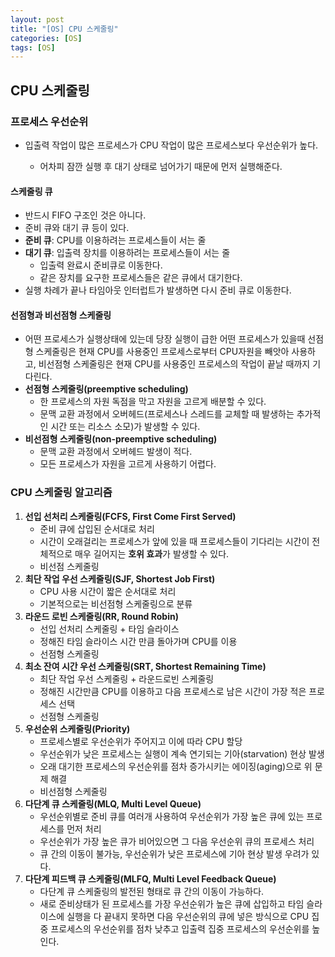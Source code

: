 ```yaml
---
layout: post
title: "[OS] CPU 스케줄링"
categories: [OS]
tags: [OS]
---
```


## CPU 스케줄링

### 프로세스 우선순위

- 입출력 작업이 많은 프로세스가 CPU 작업이 많은 프로세스보다 우선순위가 높다.

  - 어차피 잠깐 실행 후 대기 상태로 넘어가기 때문에 먼저 실행해준다.

#### 스케줄링 큐

- 반드시 FIFO 구조인 것은 아니다.
- 준비 큐와 대기 큐 등이 있다.
- **준비 큐**: CPU를 이용하려는 프로세스들이 서는 줄
- **대기 큐**: 입출력 장치를 이용하려는 프로세스들이 서는 줄
  - 입출력 완료시 준비큐로 이동한다.
  - 같은 장치를 요구한 프로세스들은 같은 큐에서 대기한다.
- 실행 차례가 끝나 타임아웃 인터럽트가 발생하면 다시 준비 큐로 이동한다.

#### 선점형과 비선점형 스케줄링

- 어떤 프로세스가 실행상태에 있는데 당장 실행이 급한 어떤 프로세스가 있을때 선점형 스케줄링은 현재 CPU를 사용중인 프로세스로부터 CPU자원을 빼앗아 사용하고, 비선점형 스케줄링은 현재 CPU를 사용중인 프로세스의 작업이 끝날 때까지 기다린다.
- **선점형 스케줄링(preemptive scheduling)**
  - 한 프로세스의 자원 독점을 막고 자원을 고르게 배분할 수 있다.
  - 문맥 교환 과정에서 오버헤드(프로세스나 스레드를 교체할 때 발생하는 추가적인 시간 또는 리소스 소모)가 발생할 수 있다.
- **비선점형 스케줄링(non-preemptive scheduling)**
  - 문맥 교환 과정에서 오버헤드 발생이 적다.
  - 모든 프로세스가 자원을 고르게 사용하기 어렵다.

### CPU 스케줄링 알고리즘

1. **선입 선처리 스케줄링(FCFS, First Come First Served)**
   - 준비 큐에 삽입된 순서대로 처리
   - 시간이 오래걸리는 프로세스가 앞에 있을 때 프로세스들이 기다리는 시간이 전체적으로 매우 길어지는 **호위 효과**가 발생할 수 있다.
   - 비선점 스케줄링
2. **최단 작업 우선 스케줄링(SJF, Shortest Job First)**
   - CPU 사용 시간이 짧은 순서대로 처리
   - 기본적으로는 비선점형 스케줄링으로 분류
3. **라운드 로빈 스케줄링(RR, Round Robin)**
   - 선입 선처리 스케줄링 + 타임 슬라이스
   - 정해진 타임 슬라이스 시간 만큼 돌아가며 CPU를 이용
   - 선점형 스케줄링
4. **최소 잔여 시간 우선 스케줄링(SRT, Shortest Remaining Time)**
   - 최단 작업 우선 스케줄링 + 라운드로빈 스케줄링
   - 정해진 시간만큼 CPU를 이용하고 다음 프로세스로 남은 시간이 가장 적은 프로세스 선택
   - 선점형 스케줄링
5. **우선순위 스케줄링(Priority)**
   - 프로세스별로 우선순위가 주어지고 이에 따라 CPU 할당
   - 우선순위가 낮은 프로세스는 실행이 계속 연기되는 기아(starvation) 현상 발생
   - 오래 대기한 프로세스의 우선순위를 점차 증가시키는 에이징(aging)으로 위 문제 해결
   - 비선점형 스케줄링
6. **다단계 큐 스케줄링(MLQ, Multi Level Queue)**
   - 우선순위별로 준비 큐를 여러개 사용하여 우선순위가 가장 높은 큐에 있는 프로세스를 먼저 처리
   - 우선순위가 가장 높은 큐가 비어있으면 그 다음 우선순위 큐의 프로세스 처리
   - 큐 간의 이동이 불가능, 우선순위가 낮은 프로세스에 기아 현상 발생 우려가 있다.
7. **다단계 피드백 큐 스케줄링(MLFQ, Multi Level Feedback Queue)**
   - 다단계 큐 스케줄링의 발전된 형태로 큐 간의 이동이 가능하다.
   - 새로 준비상태가 된 프로세스를 가장 우선순위가 높은 큐에 삽입하고 타임 슬라이스에 실행을 다 끝내지 못하면 다음 우선순위의 큐에 넣은 방식으로 CPU 집중 프로세스의 우선순위를 점차 낮추고 입출력 집중 프로세스의 우선순위를 높인다.
